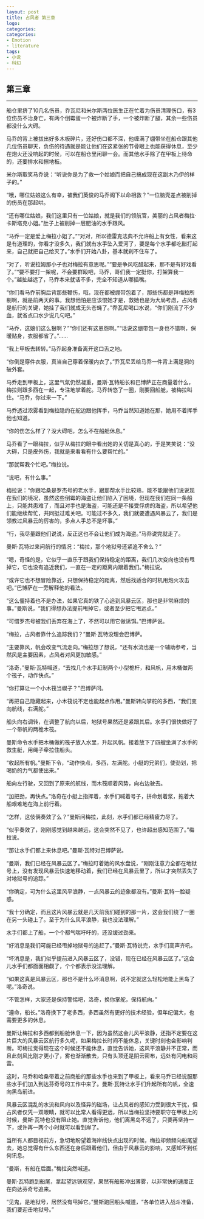 ```yaml
---
layout: post
title: 占风者 第三章
logo: 
categories:
categories:
- Emotion
- literature
tags:
- 小说
- 科幻
---
```

  
 



第三章
---

---------- --- 

船仓里挤了10几名伤员，乔瓦尼和米尔斯两位医生正在忙着为伤员清理伤口，有3位伤员不治身亡，有两个倒霉蛋一个被炸断了手，一个被炸断了腿，其余一些伤员都没什么大碍。

马乔的背上被拔出好多木板碎片，还好伤口都不深，他缠满了绷带坐在船仓跟其他几位伤员聊天，负伤的待遇就是能让他们在这紧张的节骨眼上也能获得休息，至少在炮火还没响起的时候，可以在船仓里闲聊一会。而其他水手除了在甲板上待命的，还要排水和擦地板。

米尔斯取笑马乔说：“听说你是为了救一个姑娘而把自己搞成现在这副木乃伊的样子的。”

“哦，哪位姑娘这么有幸，被我们英俊的马乔阁下以命相救？”一位脑壳差点被削掉的伤员在那起哄。

“还有哪位姑娘，我们这里只有一位姑娘，就是我们的领航官，美丽的占风者梅拉·卡斯塔克小姐。”肚子上被削掉一层肥油的水手跟风。

“马乔一定是爱上梅拉小姐了。”“对对，所以德雷克法典不允许船上有女性，看来这是有道理的，你看才没多久，我们就有水手坠入爱河了，要是每个水手都吃醋打起来，自己就把自己给灭了。”水手们开始八卦，基本就刹不住车了。

“对了，听说拉姆那小子也对梅拉有意思呢。”“要是争风吃醋起来，那不是有好戏看了。”“要不要打一架呢，不会要群殴吧，马乔，哥们我一定挺你，打架算我一个。”越扯越远了，马乔本来就话不多，完全不知道从哪插嘴。

“你们看马乔前胸后背那些鞭伤，哦，现在都被绷带包着了，那些伤都是拜梅拉所剔啊，就是前两天的事。我想他怕是应该恨她才是，救她也是为大局考虑，占风者是航行的关键，她挂了我们就成无头苍蝇了。”乔瓦尼喝口水说，“你们刚流了不少血，就省点口水少说几句吧。”

“马乔，这娘们这么狠啊？”“你们还有这恩怨啊。”“话说这绷带包一身也不错啊，保暖贴身，衣服都省了。”……

“我上甲板去转转。”马乔起身准备离开这口舌之地。

“你倒是穿件衣服，真当自己穿着保暖内衣了。”乔瓦尼丢给马乔一件背上满是洞的破外套。

马乔走到甲板上，这里气氛仍然凝重，曼斯·瓦特船长和巴博萨正在商量着什么，梅拉则跟多西在一起，专注地掌着舵。马乔转悠了一圈，刚要回船舱，被梅拉叫住。“马乔，你过来一下。”

马乔透过浓雾看到梅拉隐约在舵边跟他挥手，马乔当然知道她在那，她用不着挥手他也知道。

“你的伤怎么样了？没大碍吧，怎么不在船舱休息。”

马乔看了一眼梅拉，似乎从梅拉的眼中看出她的关切是真心的，于是笑笑说：“没大碍，只是皮外伤，我就是来看看有什么要帮忙的。”

“那就帮我个忙吧。”梅拉说。

“说吧，有什么事。”

梅拉说：“你跟哈桑是罗杰号的老水手，跟那帮水手比较熟，能不能跟他们说说现在我们的境况，虽然这些倒霉的海盗让他们陷入了困境，但现在我们在同一条船上，只能共患难了，而且对手也是海盗，可能还是不接受俘虏的海盗，所以希望他们能继续帮忙，共同挺过难关吧。可能过不多久，我们就要遭遇风暴云了，我们是领教过风暴云的厉害的，多点人手总不是坏事。”

“行，我尽量跟他们说说，反正这也不会让他们成为海盗。”马乔说完就走了。

曼斯·瓦特过来问航行的情况：“梅拉，那个地狱号还紧追不舍么？”

“嗯，奇怪的是，它似乎一直乐于跟我们保持稳定的距离，我们几次变向也没有甩掉它，它也没有追近我们，一直在一定的距离内跟着我们。”梅拉说。

“或许它也不想冒险靠近，只想保持稳定的距离，然后找适合的时机用炮火攻击吧。”巴博萨在一旁解释他的看法。

“这么僵持着也不是办法，如果它真的铁了心追到风暴云区，那也是非常麻烦的事。”曼斯说，“我们得想办法提前甩掉它，或者至少把它甩远点。”

“可惜罗杰号被我们丢弃在海上了，不然可以用它做诱饵。”巴博萨说。

“梅拉，占风者靠什么追踪我们？”曼斯·瓦特没理会巴博萨。


“主要靠风，帆会改变气流走向。”梅拉想了想说，“还有水流也是一个辅助参考，当然风是主要因素，占风者对风更加敏感。”

“洛奇，”曼斯·瓦特喊道，“去找几个水手赶制两个小型桅杆，和风帆，用木桶做两个筏子，动作快点。”

“你打算让一个小木筏当幌子？”巴博萨问。

“再把自己隐藏起来，小木筏说不定也能起点作用。”曼斯转向掌舵的多西，“我们变向航线，右满舵。”

船头向右调转，在调整了航向以后，地狱号果然还是紧跟其后。水手们很快做好了一个带帆的两桅木筏。

曼斯命令水手把木桶做的筏子放入水里，升起风帆。接着放下了四艘坐满了水手的救生艇，用绳子牵拉住船头。

“收起所有帆。”曼斯下令，“动作快点，多西，左满舵。小艇的兄弟们，使劲划，把喝奶的力气都使出来。”

船向左行驶，又回到了原来的航线，而木筏顺着风势，向右边驶去。

“加把劲，再快点。”洛奇在小艇上指挥着，水手们喊着号子，拼命划着浆，拖着大船艰难地在海上前行着。

“怎样，这伎俩奏效了么？”曼斯问梅拉，此刻，水手们都已经精疲力尽了。

“似乎奏效了，刚刚感觉到越来越远，这会突然不见了，也许超出感知范围了。”梅拉说。

“那让水手们都上来休息吧。”曼斯·瓦特对巴博萨说。

“曼斯，我们已经在风暴云区了。”梅拉盯着她的风水盘说，“刚刚注意力全都在地狱号上，没有发现风暴云快速地移动着，我们已经在风暴云里了，所以才突然丢失了对地狱号的追踪。”

“你确定，可为什么这里风平浪静，一点风暴云的迹象都没有。”曼斯·瓦特一脸疑惑。

“我十分确定，而且这片风暴云就是几天前我们碰到的那一片，这会我们绕了一圈在另一头碰上了。至于为什么风平浪静，我也没法理解。”

水手们都上了船，一个个都气喘吁吁的，还没缓过劲来。

“好消息是我们可能已经甩掉地狱号的追赶了。”曼斯·瓦特说完，水手们高声齐吼。

“坏消息是，我们似乎提前进入风暴云区了，没错，现在已经在风暴云区了。”这会儿水手们都面面相觑了，个个都表示没法理解。

“如果这真是风暴云区，那也不是什么坏消息啊，说不定就这么轻松地能上黑岛了呢。”洛奇说。

“不管怎样，大家还是保持警惕吧，洛奇，换你掌舵，保持航向。”

“遵命，船长。”洛奇换下了老多西，多西虽然有更好的技术经验，但年纪偏大，也需要更多的休息。

曼斯让梅拉和多西都到船舱休息一下，因为虽然这会儿风平浪静，还指不定要在这片巨大的风暴云区航行多久呢，如果梅拉长时间不能休息，关键时刻也会影响判断。可梅拉觉得现在这个时候还不能休息，直觉告诉她，这风平浪静并不正常，而且此刻风比刚才更小了，雾也渐渐散去，只有头顶还是阴云密布，远处有闪电和闷雷。

这时，马乔和哈桑带着之前商船的那些水手也来到了甲板上，看来马乔已经说服那些水手们加入到达芬奇号的工作中来了。曼斯·瓦特让水手们升起所有的帆，全速向黑岛前进。

风暴云区混乱的水流和风向以及怪异的磁场，让占风者的感知力受到很大干扰，但占风者仅凭一双眼睛，就可以比常人看得更远，所以当梅拉坚持要职守在甲板上的时候，曼斯·瓦特也没有阻止她。直觉告诉他，他们离黑岛不远了，只要再坚持一下，或许再一两个小时就可以看到岸了。

当所有人都目视前方，急切地盼望着海岸线快点出现的时候，梅拉却频频向船尾望去，她总觉得有什么东西还在身后跟着他们，但由于风暴云的影响，又感知不到任何讯息。

“曼斯，有船在后面。”梅拉突然喊道。

曼斯·瓦特跑到船尾，拿起望远镜观望，果然有船影冲出薄雾，以非常快的速度正在向达芬奇号追来。

“见鬼，是地狱号，居然没有甩掉它。”曼斯跑回船头喊道，“各单位进入战斗准备，我们要迎击地狱号。”

